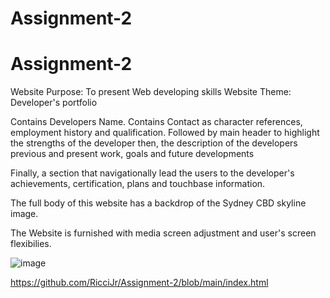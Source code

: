 # Assignment-2
# Assignment-2
Website Purpose: To present Web developing skills
Website Theme: Developer's portfolio

Contains Developers Name.
Contains Contact as character references, employment history and qualification.
Followed by main header to highlight the strengths of the developer
then, the description of the developers previous and present work, goals and future developments

Finally, a section that navigationally lead the users to the developer's achievements, certification, plans and touchbase information.

The full body of this website has a backdrop of the Sydney CBD skyline image.

The Website is furnished with media screen adjustment and user's screen flexibilies.

![image](https://user-images.githubusercontent.com/109518513/192532555-2ef2ad8d-a99a-417f-9830-54b2326560c9.png)

https://github.com/RicciJr/Assignment-2/blob/main/index.html
